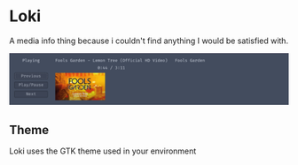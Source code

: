 # Loki
A media info thing because i couldn't find anything I would be satisfied with.

![A picture of the program](assets/01.png)


## Theme
Loki uses the GTK theme used in your environment
